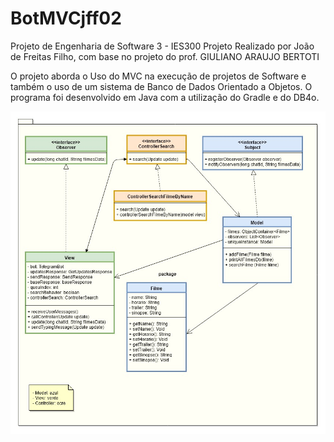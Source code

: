 # BotMVCjff02
Projeto de Engenharia de Software 3 - IES300
Projeto Realizado por João de Freitas Filho, com base no projeto do prof. GIULIANO ARAUJO BERTOTI

O projeto aborda o Uso do MVC na execução de projetos de Software e também o uso de um sistema de Banco de Dados Orientado a Objetos. O programa foi desenvolvido em Java com a utilização do Gradle e do DB4o.

![alt text](https://github.com/jffvale/BotMVCjff02/blob/master/Projeto02MVC%20final.jpg)
